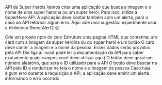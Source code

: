 API de Super Heróis
Vamos criar uma aplicação que busca a imagem e o nome de uma super heroína ou um super herói. Para isso, utilize a SuperHero API. A aplicação deve contar também com um alerta, para o caso da API retornar algum erro. Aqui vale uma sugestão: experimente usar a biblioteca SweetAlert2 😉

Crie um projeto npm do zero
Estruture uma página HTML que contenha: um card com a imagem da super heroína ou do super herói e um botão
O card deve conter a imagem e o nome da pessoa. Esses dados serão providos pela API (Se liga aí: você pode ler a documentação da API para saber exatamente quais campos você deve utilizar aqui)
O botão deve gerar um número aleatório, que será o ID utilizado para a API
O botão deve buscar na API pelo ID e renderizar na tela o nome e a imagem da pessoa
Caso haja algum erro durante a requisição à API, a aplicação deve emitir um alerta informando o erro ocorrido
